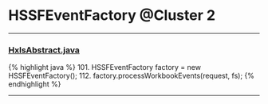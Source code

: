 # HSSFEventFactory @Cluster 2

***

### [HxlsAbstract.java](https://searchcode.com/codesearch/view/68613461/)
{% highlight java %}
101. HSSFEventFactory factory = new HSSFEventFactory();
112. factory.processWorkbookEvents(request, fs);
{% endhighlight %}

***

